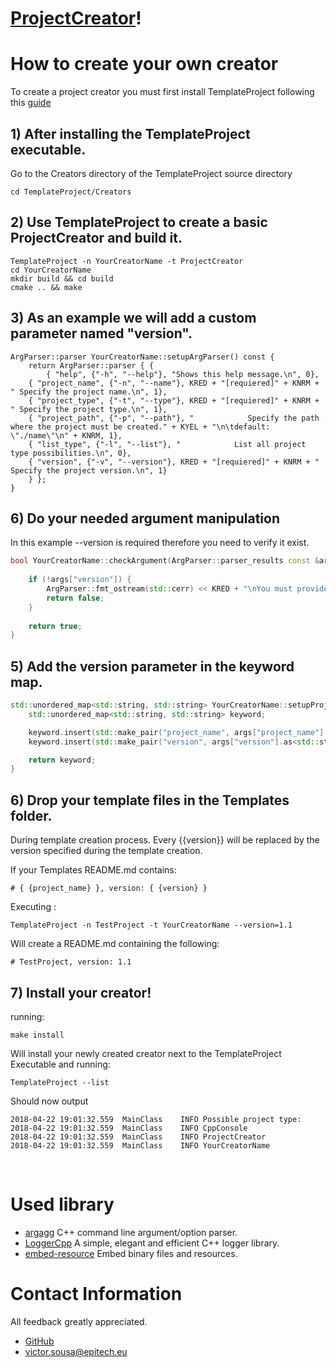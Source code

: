 
  
# [ProjectCreator](https://sousav.github.io/TemplateProject/Creators/)!

# How to create your own creator

To create a project creator you must first install TemplateProject following this [guide](https://sousav.github.io/TemplateProject/)
<br>

## 1) After installing the TemplateProject executable.
Go to the Creators directory of the TemplateProject source directory 
```shell
cd TemplateProject/Creators
```

## 2) Use TemplateProject to create a basic ProjectCreator and build it.
```shell
TemplateProject -n YourCreatorName -t ProjectCreator
cd YourCreatorName
mkdir build && cd build
cmake .. && make
```

## 3) As an example we will add a custom parameter named "version".
```
ArgParser::parser YourCreatorName::setupArgParser() const {
    return ArgParser::parser { {
        { "help", {"-h", "--help"}, "Shows this help message.\n", 0},
	{ "project_name", {"-n", "--name"}, KRED + "[requiered]" + KNRM + " Specify the project name.\n", 1},
	{ "project_type", {"-t", "--type"}, KRED + "[requiered]" + KNRM + " Specify the project type.\n", 1},
	{ "project_path", {"-p", "--path"}, "            Specify the path where the project must be created." + KYEL + "\n\tdefault: \"./name\"\n" + KNRM, 1},
	{ "list_type", {"-l", "--list"}, "            List all project type possibilities.\n", 0},
	{ "version", {"-v", "--version"}, KRED + "[requiered]" + KNRM + " Specify the project version.\n", 1}
    } };
}
```

## 6) Do your needed argument manipulation
In this example --version is required therefore you need to verify it exist.
```c++
bool YourCreatorName::checkArgument(ArgParser::parser_results const &args) const {
	
	if (!args["version"]) {
        ArgParser::fmt_ostream(std::cerr) << KRED + "\nYou must provide a project version using -v or --version\n" + KNRM << std::endl << this->setupArgParser();
        return false;
    }
	
    return true;
}
```

## 5) Add the version parameter in the keyword map.
```c++
std::unordered_map<std::string, std::string> YourCreatorName::setupProjectKeyword(ArgParser::parser_results const &args) const {
    std::unordered_map<std::string, std::string> keyword;

    keyword.insert(std::make_pair("project_name", args["project_name"].as<std::string>
    keyword.insert(std::make_pair("version", args["version"].as<std::string>()));

    return keyword;
}
```


## 6) Drop your template files in the Templates folder.
During template creation process.
Every  {{version}}  will be replaced by the version specified during the template creation.
<br>

If your Templates README.md contains:
```text
# { {project_name} }, version: { {version} }
```

Executing :
```shell
TemplateProject -n TestProject -t YourCreatorName --version=1.1
```

Will create a README.md containing the following:
```text
# TestProject, version: 1.1
```

## 7) Install your creator!

running:
```shell
make install
```

Will install your  newly created creator next to the TemplateProject Executable and running:
```shell
TemplateProject --list
```
Should now output
```shell
2018-04-22 19:01:32.559  MainClass    INFO Possible project type:
2018-04-22 19:01:32.559  MainClass    INFO CppConsole
2018-04-22 19:01:32.559  MainClass    INFO ProjectCreator
2018-04-22 19:01:32.559  MainClass    INFO YourCreatorName
```
<br>

# Used library
- [argagg](https://github.com/vietjtnguyen/argagg)
	C++ command line argument/option parser.
- [LoggerCpp](https://github.com/SRombauts/LoggerCpp)
	A simple, elegant and efficient C++ logger library.
- [embed-resource](https://github.com/cyrilcode/embed-resource)
	  Embed binary files and resources.

# Contact Information

All feedback greatly appreciated.

- [GitHub](https://github.com/sousav)
- [victor.sousa@epitech.eu](mailto:victor.sousa@epitech.eu)
